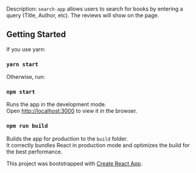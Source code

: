 Description: 
`search-app` allows users to search for books by entering a query (Title, Author, etc). 
The reviews will show on the page.

## Getting Started

If you use yarn: 
### `yarn start`

Otherwise, run: 
### `npm start` 

Runs the app in the development mode.<br>
Open [http://localhost:3000](http://localhost:3000) to view it in the browser.

### `npm run build`

Builds the app for production to the `build` folder.<br>
It correctly bundles React in production mode and optimizes the build for the best performance.

This project was bootstrapped with [Create React App](https://github.com/facebook/create-react-app).
